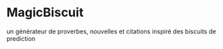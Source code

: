 # MagicBiscuit
un générateur de proverbes, nouvelles et citations inspiré des biscuits de prediction
